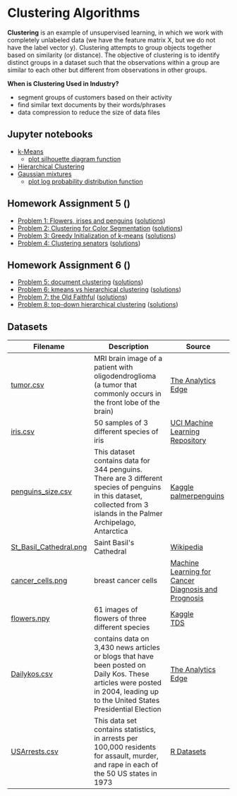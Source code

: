 # Clustering Algorithms

**Clustering** is an example of unsupervised learning, in which we work with completely unlabeled data (we have the feature matrix X, but we do not have the label vector y). Clustering attempts to group objects together based on similarity (or distance). The objective of clustering is to identify distinct groups in a dataset such that the observations within a group are similar to each other but different from observations in other groups.

**When is Clustering Used in Industry?**
- segment groups of customers based on their activity
- find similar text documents by their words/phrases
- data compression to reduce the size of data files

## Jupyter notebooks
- [k-Means](https://nbviewer.jupyter.org/github/um-perez-alvaro/Data-Science-Theory/blob/master/Jupyter%20Notebooks/Clustering%20algorithms/notebooks/k-means.ipynb)
  - [plot silhouette diagram function](https://github.com/um-perez-alvaro/Data-Science-Theory/blob/master/Jupyter%20Notebooks/Clustering%20algorithms/notebooks/plot%20silhouette%20diagram%20function.ipynb)
- [Hierarchical Clustering](https://nbviewer.org/github/um-perez-alvaro/Data-Science-Theory/blob/master/Jupyter%20Notebooks/Clustering%20algorithms/notebooks/Agglomerative%20Hierarchical%20Clustering.ipynb)
- [Gaussian mixtures](https://nbviewer.org/github/um-perez-alvaro/Data-Science-Theory/blob/master/Jupyter%20Notebooks/Clustering%20algorithms/notebooks/Gaussian%20mixtures.ipynb)
  - [plot log probability distribution function](https://github.com/um-perez-alvaro/Data-Science-Theory/blob/master/Jupyter%20Notebooks/Clustering%20algorithms/notebooks/plot%20log%20probability%20distribution.ipynb)

## Homework Assignment 5 ()
- [Problem 1: Flowers, irises and penguins](https://nbviewer.org/github/um-perez-alvaro/Data-Science-Theory/blob/master/Jupyter%20Notebooks/Clustering%20algorithms/homework/Problem%201.ipynb) ([solutions](https://nbviewer.org/github/um-perez-alvaro/Data-Science-Theory/blob/master/Jupyter%20Notebooks/Clustering%20algorithms/homework/Problem%201%20-%20solutions.ipynb))
- [Problem 2: Clustering for Color Segmentation](https://nbviewer.org/github/um-perez-alvaro/Data-Science-Theory/blob/master/Jupyter%20Notebooks/Clustering%20algorithms/homework/Problem%202.ipynb) ([solutions](https://nbviewer.org/github/um-perez-alvaro/Data-Science-Theory/blob/master/Jupyter%20Notebooks/Clustering%20algorithms/homework/Problem%202%20-%20solutions.ipynb))
- [Problem 3: Greedy Initialization of k-means](https://nbviewer.org/github/um-perez-alvaro/Data-Science-Theory/blob/master/Jupyter%20Notebooks/Clustering%20algorithms/homework/Problem%203.ipynb) ([solutions](https://nbviewer.org/github/um-perez-alvaro/Data-Science-Theory/blob/master/Jupyter%20Notebooks/Clustering%20algorithms/homework/Problem%203%20-%20solutions.ipynb))
- [Problem 4: Clustering senators](https://nbviewer.org/github/um-perez-alvaro/Data-Science-Theory/blob/master/Jupyter%20Notebooks/Clustering%20algorithms/homework/Problem%204.ipynb) ([solutions](https://nbviewer.org/github/um-perez-alvaro/Data-Science-Theory/blob/master/Jupyter%20Notebooks/Clustering%20algorithms/homework/Problem%204%20-%20solutions.ipynb))


## Homework Assignment 6 ()
- [Problem 5: document clustering](https://nbviewer.org/github/um-perez-alvaro/Data-Science-Theory/blob/master/Jupyter%20Notebooks/Clustering%20algorithms/homework/Problem%205.ipynb) ([solutions](https://nbviewer.org/github/um-perez-alvaro/Data-Science-Theory/blob/master/Jupyter%20Notebooks/Clustering%20algorithms/homework/Problem%205%20-%20solutions.ipynb))
- [Problem 6: kmeans vs hierarchical clustering](https://nbviewer.org/github/um-perez-alvaro/Data-Science-Theory/blob/master/Jupyter%20Notebooks/Clustering%20algorithms/homework/Problem%206.ipynb) ([solutions](https://nbviewer.org/github/um-perez-alvaro/Data-Science-Theory/blob/master/Jupyter%20Notebooks/Clustering%20algorithms/homework/Problem%206%20-%20solutions.ipynb))
- [Problem 7: the Old Faithful](https://nbviewer.org/github/um-perez-alvaro/Data-Science-Theory/blob/master/Jupyter%20Notebooks/Clustering%20algorithms/homework/Problem%207%20.ipynb) ([solutions](https://nbviewer.org/github/um-perez-alvaro/Data-Science-Theory/blob/master/Jupyter%20Notebooks/Clustering%20algorithms/homework/Problem%207%20-%20solutions.ipynb))
- [Problem 8: top-down hierarchical clustering](https://nbviewer.org/github/um-perez-alvaro/Data-Science-Theory/blob/master/Jupyter%20Notebooks/Clustering%20algorithms/homework/Problem%208%20.ipynb) ([solutions](https://nbviewer.org/github/um-perez-alvaro/Data-Science-Theory/blob/master/Jupyter%20Notebooks/Clustering%20algorithms/homework/Problem%208%20-%20solutions.ipynb))

## Datasets
Filename | Description |  Source
--- | --- |  --- 
[tumor.csv](https://raw.githubusercontent.com/um-perez-alvaro/Data-Science-Theory/master/Data/tumor.csv) |  MRI brain image of a patient with oligodendroglioma (a tumor that commonly occurs in the front lobe of the brain) | [The Analytics Edge](https://ocw.mit.edu/courses/sloan-school-of-management/15-071-the-analytics-edge-spring-2017/index.htm)
[iris.csv](https://raw.githubusercontent.com/um-perez-alvaro/Data-Science-Practice-bis/master/Data/iris.csv) | 50 samples of 3 different species of iris | [UCI Machine Learning Repository](https://archive.ics.uci.edu/ml/datasets/iris)
[penguins_size.csv](https://raw.githubusercontent.com/um-perez-alvaro/Data-Science-Theory/master/Data/penguins_size.csv) | This dataset contains data for 344 penguins. There are 3 different species of penguins in this dataset, collected from 3 islands in the Palmer Archipelago, Antarctica | [Kaggle](https://www.kaggle.com/parulpandey/palmer-archipelago-antarctica-penguin-data) </br> [palmerpenguins](https://allisonhorst.github.io/palmerpenguins/)
[St_Basil_Cathedral.png](https://raw.githubusercontent.com/um-perez-alvaro/Data-Science-Theory/master/Data/St_Basil_Cathedral.png) | Saint Basil's Cathedral | [Wikipedia](https://commons.wikimedia.org/wiki/File:1_Saint_Basils_Cathedral.jpg)
[cancer_cells.png](https://raw.githubusercontent.com/um-perez-alvaro/Data-Science-Theory/master/Data/cancer_cells.png) | breast cancer cells | [Machine Learning for Cancer Diagnosis and Prognosis](http://pages.cs.wisc.edu/~olvi/uwmp/cancer.html)
[flowers.npy](https://github.com/um-perez-alvaro/Data-Science-Theory/blob/master/Data/flowers.npy?raw=true) | 61 images of flowers of three different species | [Kaggle](https://www.kaggle.com/olgabelitskaya/flower-color-images/code) </br> [TDS](https://towardsdatascience.com/how-to-cluster-images-based-on-visual-similarity-cd6e7209fe34)
[Dailykos.csv](https://raw.githubusercontent.com/um-perez-alvaro/Data-Science-Theory/master/Data/dailykos.csv) | contains data on 3,430 news articles or blogs that have been posted on Daily Kos. These articles were posted in 2004, leading up to the United States Presidential Election | [The Analytics Edge](https://ocw.mit.edu/courses/sloan-school-of-management/15-071-the-analytics-edge-spring-2017/index.htm)
[USArrests.csv](https://raw.githubusercontent.com/um-perez-alvaro/Data-Science-Theory/master/Data/USArrests.csv) | This data set contains statistics, in arrests per 100,000 residents for assault, murder, and rape in each of the 50 US states in 1973 | [R Datasets](https://www.rdocumentation.org/packages/datasets/versions/3.6.2/topics/USArrests)



